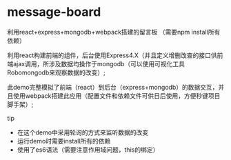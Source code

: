 # message-board
利用react+express+mongodb+webpack搭建的留言板 （需要npm install所有依赖）
	<p>利用react构建前端的组件，后台使用Express4.X（并且定义增删改查的接口供前端ajax调用，所涉及数据均操作于mongodb（可以使用可视化工具Robomongodb来观察数据的改变）;</p>
	<p>此demo完整模拟了前端（react）到后台（express+mongodb）的数据交互，并且使用webpack搭建此应用（配置文件和依赖文件可供日后使用，方便秒键项目脚手架）;</p>
	<span>tip</span>
	<ul>
		<li>在这个demo中采用轮询的方式来监听数据的改变</li>
		<li>运行demo时需要install所有的依赖</li>
		<li>使用了es6语法（需要注意作用域问题，this的绑定）</li>
	</ul>